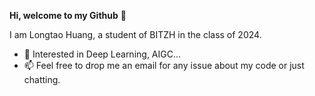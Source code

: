 **Hi, welcome to my Github** 👋  

I am Longtao Huang, a student of BITZH in the class of 2024.

- 👀 Interested in Deep Learning, AIGC...
- 📫 Feel free to drop me an email for any issue about my code or just chatting.
